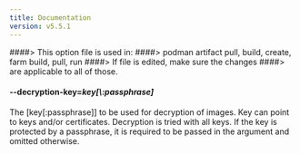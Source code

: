 ```yaml
---
title: Documentation
version: v5.5.1
---
```


####> This option file is used in:
####>   podman artifact pull, build, create, farm build, pull, run
####> If file is edited, make sure the changes
####> are applicable to all of those.
#### **--decryption-key**=*key[\\:passphrase]*

The [key[:passphrase]] to be used for decryption of images. Key can point to keys and/or certificates. Decryption is tried with all keys. If the key is protected by a passphrase, it is required to be passed in the argument and omitted otherwise.
